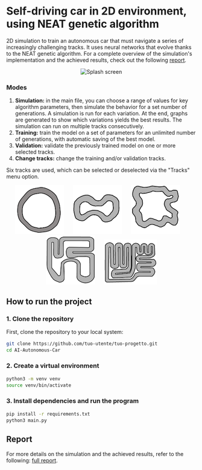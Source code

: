 # Self-driving car in 2D environment, using NEAT genetic algorithm

2D simulation to train an autonomous car that must navigate a series of increasingly challenging tracks. It uses neural networks that evolve thanks to the NEAT genetic algorithm. For a complete overview of the simulation's implementation and the achieved results, check out the following <a href="report/report.pdf" target="_blank">report</a>.

<p align="center">
  <img src="imgs/video1.gif" alt="Splash screen" width="400"/>
</p>

### Modes
1. **Simulation:** in the main file, you can choose a range of values for key algorithm parameters, then simulate the behavior for a set number of generations. A simulation is run for each variation. At the end, graphs are generated to show which variations yields the best results. The simulation can run on multiple tracks consecutively.
2. **Training:** train the model on a set of parameters for an unlimited number of generations, with automatic saving of the best model.
3. **Validation:** validate the previously trained model on one or more selected tracks.
4. **Change tracks:** change the training and/or validation tracks.

Six tracks are used, which can be selected or deselected via the "Tracks" menu option.

<p align="center">
  <img src="imgs/circuito_1.png" alt="track 1" width="130" style="margin-right: 20px"/>
  <img src="imgs/circuito_2.png" alt="track 1" width="130" style="margin-right: 20px"/>
  <img src="imgs/circuito_3.png" alt="track 1" width="130" style="margin-right: 20px"/>
  <img src="imgs/circuito_4.png" alt="track 1" width="130" style="margin-right: 20px"/>
  <img src="imgs/circuito_5.png" alt="track 1" width="140"/>
</p>

## How to run the project

### 1. Clone the repository

First, clone the repository to your local system:
```bash
git clone https://github.com/tuo-utente/tuo-progetto.git
cd AI-Autonomous-Car
```

### 2. Create a virtual environment

```bash
python3 -m venv venv
source venv/bin/activate
```

### 3. Install dependencies and run the program

```bash
pip install -r requirements.txt
python3 main.py
```

## Report
For more details on the simulation and the achieved results, refer to the following: <a href="report/report.pdf" target="_blank">full report</a>.